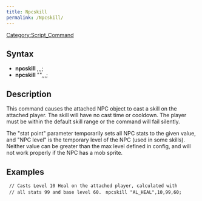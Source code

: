 ```yaml
---
title: Npcskill
permalink: /Npcskill/
---
```


[Category:Script_Command](/Category:Script_Command "wikilink")

Syntax
------

-   **npcskill** <skill id>,<skill lvl>,<stat point>,<NPC level>;
-   **npcskill** "<skill name>",<skill lvl>,<stat point>,<NPC level>;

Description
-----------

This command causes the attached NPC object to cast a skill on the attached player. The skill will have no cast time or cooldown. The player must be within the default skill range or the command will fail silently.

The "stat point" parameter temporarily sets all NPC stats to the given value, and "NPC level" is the temporary level of the NPC (used in some skills). Neither value can be greater than the max level defined in config, and will not work properly if the NPC has a mob sprite.

Examples
--------

` // Casts Level 10 Heal on the attached player, calculated with`
` // all stats 99 and base level 60.`
` npcskill "AL_HEAL",10,99,60;`